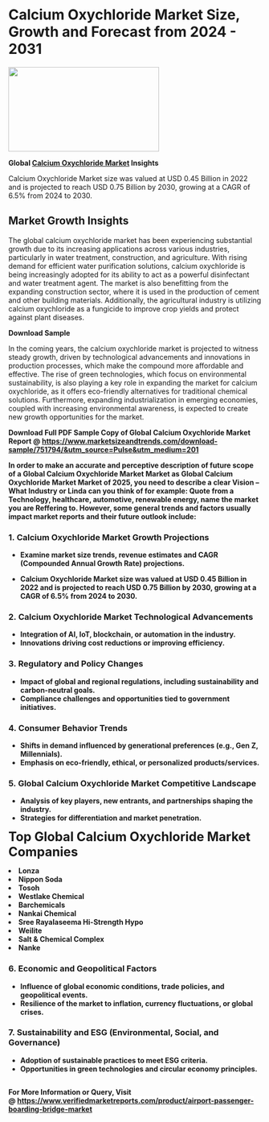 <H1>Calcium Oxychloride Market Size, Growth and Forecast from 2024 - 2031</H1><img class="aligncenter size-medium wp-image-584254" src="https://thirdeyenews.in/wp-content/uploads/2024/09/Global-Market-Research-300x168.jpeg" alt="" width="300" height="168" /><p><strong>Global&nbsp;<a href="https://www.marketsizeandtrends.com/download-sample/751794/&amp;utm_source=Pulse&amp;utm_medium=201">Calcium Oxychloride Market</a> Insights</strong></p><p>Calcium Oxychloride Market size was valued at USD 0.45 Billion in 2022 and is projected to reach USD 0.75 Billion by 2030, growing at a CAGR of 6.5% from 2024 to 2030.</p><p><h2>Market Growth Insights</h2> <p>The global calcium oxychloride market has been experiencing substantial growth due to its increasing applications across various industries, particularly in water treatment, construction, and agriculture. With rising demand for efficient water purification solutions, calcium oxychloride is being increasingly adopted for its ability to act as a powerful disinfectant and water treatment agent. The market is also benefitting from the expanding construction sector, where it is used in the production of cement and other building materials. Additionally, the agricultural industry is utilizing calcium oxychloride as a fungicide to improve crop yields and protect against plant diseases.</p> <p><strong>Download Sample</strong></p> <p>In the coming years, the calcium oxychloride market is projected to witness steady growth, driven by technological advancements and innovations in production processes, which make the compound more affordable and effective. The rise of green technologies, which focus on environmental sustainability, is also playing a key role in expanding the market for calcium oxychloride, as it offers eco-friendly alternatives for traditional chemical solutions. Furthermore, expanding industrialization in emerging economies, coupled with increasing environmental awareness, is expected to create new growth opportunities for the market.</p> <p><strong></p><p><span class=""><strong>Download Full PDF Sample Copy of Global Calcium Oxychloride Market Report</strong> @ <a href="https://www.marketsizeandtrends.com/download-sample/751794/&amp;utm_source=Pulse&amp;utm_medium=201" target="_blank">https://www.marketsizeandtrends.com/download-sample/751794/&amp;utm_source=Pulse&amp;utm_medium=201</a></span></p><p>In order to make an accurate and perceptive description of future scope of a Global&nbsp;Calcium Oxychloride Market Market as Global&nbsp;Calcium Oxychloride Market Market of 2025, you need to describe a clear Vision &ndash; What Industry or Linda can you think of for example: Quote from a Technology, healthcare, automotive, renewable energy, name the market you are Reffering to. However, some general trends and factors usually impact market reports and their future outlook include:</p><h3>1.&nbsp;<strong>Calcium Oxychloride Market Growth Projections</strong></h3><ul><li>Examine market size trends, revenue estimates and CAGR (Compounded Annual Growth Rate) projections.</li><li><p>Calcium Oxychloride Market size was valued at USD 0.45 Billion in 2022 and is projected to reach USD 0.75 Billion by 2030, growing at a CAGR of 6.5% from 2024 to 2030.</p></li></ul><h3>2.&nbsp;<strong>Calcium Oxychloride Market Technological Advancements</strong></h3><ul><li>Integration of AI, IoT, blockchain, or automation in the industry.</li><li>Innovations driving cost reductions or improving efficiency.</li></ul><h3>3.&nbsp;<strong>Regulatory and Policy Changes</strong></h3><ul><li>Impact of global and regional regulations, including sustainability and carbon-neutral goals.</li><li>Compliance challenges and opportunities tied to government initiatives.</li></ul><h3>4.&nbsp;<strong>Consumer Behavior Trends</strong></h3><ul><li>Shifts in demand influenced by generational preferences (e.g., Gen Z, Millennials).</li><li>Emphasis on eco-friendly, ethical, or personalized products/services.</li></ul><h3>5.&nbsp;<strong>Global Calcium Oxychloride Market Competitive Landscape</strong></h3><ul><li>Analysis of key players, new entrants, and partnerships shaping the industry.</li><li>Strategies for differentiation and market penetration.</li></ul><p data-pm-slice="1 1 []"><span style="color: inherit; font-family: inherit; font-size: 25px;">Top Global Calcium Oxychloride Market Companies</span></p><div class="" data-test-id=""><p><li>Lonza</li><li> Nippon Soda</li><li> Tosoh</li><li> Westlake Chemical</li><li> Barchemicals</li><li> Nankai Chemical</li><li> Sree Rayalaseema Hi-Strength Hypo</li><li> Weilite</li><li> Salt & Chemical Complex</li><li> Nanke</li></p></div><h3>6.&nbsp;<strong>Economic and Geopolitical Factors</strong></h3><ul><li>Influence of global economic conditions, trade policies, and geopolitical events.</li><li>Resilience of the market to inflation, currency fluctuations, or global crises.</li></ul><h3>7.&nbsp;<strong>Sustainability and ESG (Environmental, Social, and Governance)</strong></h3><ul><li>Adoption of sustainable practices to meet ESG criteria.</li><li>Opportunities in green technologies and circular economy principles.</li></ul><h2><strong style="font-size: 14px;">For More Information or Query, Visit @&nbsp;</strong><a style="background-color: #ffffff; font-size: 14px;" href="https://www.marketsizeandtrends.com/report/calcium-oxychloride-market/" target="_blank">https://www.verifiedmarketreports.com/product/airport-passenger-boarding-bridge-market</a></h2>
